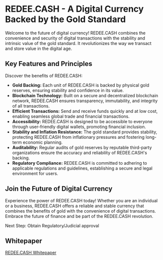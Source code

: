 # REDEE.CASH - A Digital Currency Backed by the Gold Standard

Welcome to the future of digital currency! REDEE.CASH combines the convenience and security of digital transactions with the stability and intrinsic value of the gold standard. It revolutionizes the way we transact and store value in the digital age.

## Key Features and Principles

Discover the benefits of REDEE.CASH:

- **Gold Backing:** Each unit of REDEE.CASH is backed by physical gold reserves, ensuring stability and confidence in its value.
- **Blockchain Technology:** Built on a secure and decentralized blockchain network, REDEE.CASH ensures transparency, immutability, and integrity of all transactions.
- **Efficient Transactions:** Send and receive funds quickly and at low cost, enabling seamless global trade and financial transactions.
- **Accessibility:** REDEE.CASH is designed to be accessible to everyone through user-friendly digital wallets, promoting financial inclusion.
- **Stability and Inflation Resistance:** The gold standard provides stability, protecting REDEE.CASH from inflationary pressures and fostering long-term economic planning.
- **Auditability:** Regular audits of gold reserves by reputable third-party organizations ensure the accuracy and reliability of REDEE.CASH's backing.
- **Regulatory Compliance:** REDEE.CASH is committed to adhering to applicable regulations and guidelines, establishing a secure and legal environment for users.

## Join the Future of Digital Currency

Experience the power of REDEE.CASH today! Whether you are an individual or a business, REDEE.CASH offers a reliable and stable currency that combines the benefits of gold with the convenience of digital transactions. Embrace the future of finance and be part of the REDEE.CASH revolution.

Next Step: Obtain Regulatory/Judicial approval

## Whitepaper

[REDEE.CASH Whitepaper](files/whitepaper.pdf)
